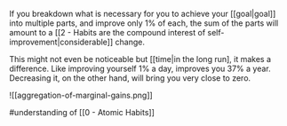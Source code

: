 If you breakdown what is necessary for you to achieve your [[goal|goal]] into multiple parts, and improve only 1% of each, the sum of the parts will amount to a [[2 - Habits are the compound interest of self-improvement|considerable]] change. 

This might not even be noticeable but [[time|in the long run], it makes a difference. Like improving yourself 1% a day, improves you 37% a year. Decreasing it, on the other hand, will bring you very close to zero.

![[aggregation-of-marginal-gains.png]]

#understanding of [[0 - Atomic Habits]]
